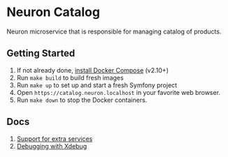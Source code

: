 # Neuron Catalog

Neuron microservice that is responsible for managing catalog of products. 

## Getting Started

1. If not already done, [install Docker Compose](https://docs.docker.com/compose/install/) (v2.10+)
2. Run `make build` to build fresh images
3. Run `make up` to set up and start a fresh Symfony project
4. Open `https://catalog.neuron.localhost` in your favorite web browser.
5. Run `make down` to stop the Docker containers.

## Docs

1. [Support for extra services](docs/extra-services.md)
2. [Debugging with Xdebug](docs/xdebug.md)
